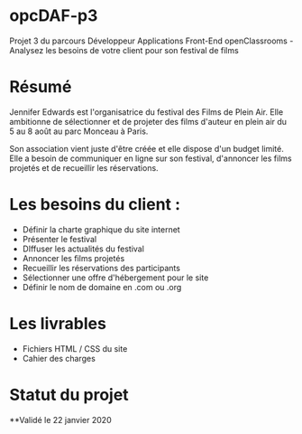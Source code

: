 # opcDAF-p3
Projet 3 du parcours Développeur Applications Front-End openClassrooms - Analysez les besoins de votre client pour son festival de films

# Résumé

Jennifer Edwards est l'organisatrice du festival des Films de Plein Air. Elle ambitionne de sélectionner et de projeter des films d'auteur en plein air du 5 au 8 août au parc Monceau à Paris.

Son association vient juste d'être créée et elle dispose d'un budget limité. Elle a besoin de communiquer en ligne sur son festival, d'annoncer les films projetés et de recueillir les réservations.

# Les besoins du client :

- Définir la charte graphique du site internet
- Présenter le festival
- DIffuser les actualités du festival
- Annoncer les films projetés
- Recueillir les réservations des participants
- Sélectionner une offre d'hébergement pour le site
- Définir le nom de domaine en .com ou .org

# Les livrables

- Fichiers HTML / CSS du site
- Cahier des charges

# Statut du projet

**Validé le 22 janvier 2020
